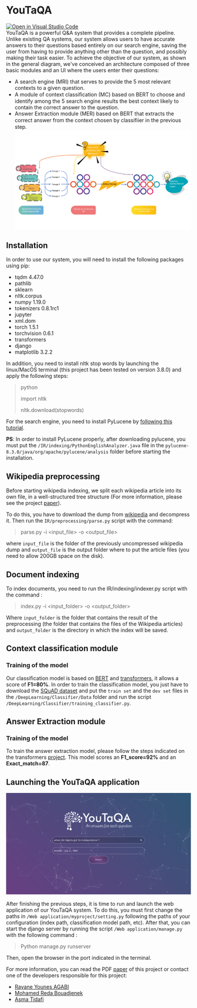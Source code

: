 # YouTaQA 
[![Open in Visual Studio Code](https://open.vscode.dev/badges/open-in-vscode.svg)](https://open.vscode.dev/AgabiYounes/YouTaQA) \
YouTaQA is a powerful Q&A system that provides a complete pipeline. Unlike existing QA systems, our system allows users to have accurate answers to their questions based entirely on our search engine, saving the user from having to provide anything other than the question, and possibly making their task easier.
To achieve the objective of our system, as shown in the general diagram, we've conceived an architecture composed of three basic modules and an UI where the users enter their questions:

-   A search engine (MRI) that serves to provide the 5 most relevant contexts to a given question.
-   A module of context classiﬁcation (MC) based on BERT to choose and identify among the 5 search engine results the best context likely to contain the correct answer to the question.
-   Answer Extraction module (MER) based on BERT that extracts the correct answer from the context chosen by classiﬁier in the previous step.
    ![YouTaQA Structure](/Paper/Figures/schemaGlobal.png)

## Installation

In order to use our system, you will need to install the following packages using pip:

-   tqdm 4.47.0
-   pathlib
-   sklearn
-   nltk.corpus
-   numpy 1.19.0
-   tokenizers 0.8.1rc1
-   jupyter
-   xml.dom
-   torch  1.5.1
-   torchvision 0.6.1
-   transformers
-   django
-   matplotlib  3.2.2

In addition, you need to install nltk stop words by launching the linux/MacOS terminal (this project has been tested on version 3.8.0) and apply the following steps:

> python
>
> import nltk
>
> nltk.download(stopwords)

For the search engine, you need to install PyLucene by [following this tutorial](https://medium.com/@michaelaalcorn/how-to-use-pylucene-e2e2f540024c).

**PS**: In order to install PyLucene properly, after downloading pylucene, you must put the `/IR/indexing/PythonEnglishAnalyzer.java` file in the `pylucene-8.3.0/java/org/apache/pylucene/analysis` folder before starting the installation.

## Wikipedia preprocessing

Before starting wikipedia indexing, we split each wikipedia article into its own file, in a well-structured tree structure (For more information, please see the project [paper](/Paper)).

To do this, you have to download the dump from [wikipedia](https://tools.wmflabs.org/thibtools/dump-torrents/enwiki-20200401-pages-articles-multistream.xml.bz2.torrent) and decompress it. Then run the `IR/preprocessing/parse.py` script with the command: 

> parse.py -i &lt;input_file> -o &lt;output_file>

where `input_file` is the folder of the previously uncompressed wikipedia dump and `output_file` is the output folder where to put the article files (you need to allow 200GB space on the disk).

## Document indexing

To index documents, you need to run the IR/indexing/indexer.py script with the command :

> index.py -i &lt;input_folder> -o &lt;output_folder>

Where `input_folder` is the folder that contains the result of the preprocessing (the folder that contains the files of the Wikipedia articles) and `output_folder` is the directory in which the index will be saved.

## Context classification module

### Training of the model

Our classification model is based on [BERT](https://github.com/google-research/bert) and [transformers](https://github.com/huggingface/transformers), it allows a score of **F1=80%**. In order to train the classification model, you just have to download the [SQuAD dataset](https://rajpurkar.github.io/SQuAD-explorer/) and put the `train set` and the `dev set` files in the `/DeepLearning/Classifier/Data` folder and run the script `/DeepLearning/Classifier/training_classifier.py`.

## Answer Extraction module

### Training of the model

To train the answer extraction model, please follow the steps indicated on the transformers [project](https://github.com/huggingface/transformers/tree/master/examples/question-answering). This model scores an **F1_score=92%** and an **Exact_match=87**.

## Launching the YouTaQA application

![YouTaQA Logo](/Paper/Figures/exempleSystemeYouTaQA.png)

After finishing the previous steps, it is time to run and launch the web application of our YouTaQA system. To do this, you must first change the paths in `/Web application/myproject/setting.py` following the paths of your configuration (index path, classification model path, etc). After that, you can start the django server by running the script `/Web application/manage.py` with the following command : 

> Python manage.py runserver

Then, open the browser in the port indicated in the terminal.

For more information, you can read the PDF [paper](/Paper) of this project or contact one of the developers responsible for this project:

-   [Rayane Younes AGABI](https://github.com/AgabiYounes)
-   [Mohamed Reda Bouadjenek](https://github.com/rbouadjenek)
-   [Asma Tidafi](https://github.com/AsLibDev)
